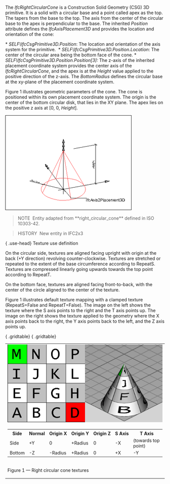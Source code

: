 The _IfcRightCircularCone_ is a Construction Solid Geometry (CSG) 3D primitive. It is a solid with a circular base and a point called apex as the top. The tapers from the base to the top. The axis from the center of the circular base to the apex is perpendicular to the base. The inherited _Position_ attribute defines the _IfcAxisPlacement3D_ and provides the location and orientation of the cone:

\* _SELF\IfcCsgPrimitive3D.Position_: The location and orientation of the axis system for the primitive.&nbsp;
\* _SELF\IfcCsgPrimitive3D.Position.Location_: The center of the circular area being the bottom face of the cone.
\* _SELF\IfcCsgPrimitive3D.Position.Position[3]:_ The z-axis of the inherited placement coordinate system provides the center axis of the _IfcRightCircularCone_, and the apex is at the _Height_ value applied to the positive direction of the z-axis. The _BottomRadius_ defines the circular base at the xy-plane of the placement coordinate system.

Figure 1 illustrates geometric parameters of the cone. The cone is positioned within its own placement coordinate system. The origin is the center of the bottom circular disk, that lies in the XY plane. The apex lies on the positive z axis at [0, 0, _Height_].

!["cone1"](../../../../../../figures/ifcrightcircularcone-layout1.png "Figure 1 &mdash; Right circular cone geometry")

> NOTE&nbsp; Entity adapted from \*\*right_circular_cone\*\* defined in ISO 10303-42.

> HISTORY&nbsp; New entity in IFC2x3

{ .use-head}
Texture use definition

On the circular side, textures are aligned facing upright with origin at the back (+Y direction) revolving counter-clockwise. Textures are stretched or repeated to the extent of the base circumference according to RepeatS. Textures are compressed linearly going upwards towards the top point according to RepeatT.

On the bottom face, textures are aligned facing front-to-back, with the center of the circle aligned to the center of the texture.

Figure 1 illustrates default texture mapping with a clamped texture (RepeatS=False and RepeatT=False). The image on the left shows the texture where the S axis points to the right and the T axis points up. The image on the right shows the texture applied to the geometry where the X axis points back to the right, the Y axis points back to the left, and the Z axis points up.

{ .gridtable}
{ .gridtable}
<table summary="texture" class="gridtable">
<tr><td><img alt="texture" src="../../../../../../figures/ifcrightcircularcone-texture.png"></td></tr>
<tr><td>
<table summary="texture" width="512" class="gridtable">
<tr>
<th>Side</th>
<th>Normal</th>
<th>Origin&nbsp;X</th>
<th>Origin&nbsp;Y</th>
<th>Origin&nbsp;Z</th>
<th>S&nbsp;Axis</th>
<th>T&nbsp;Axis</th>
</tr>
<tr>
<td>Side</td>
<td>+Y</td>
<td>0</td>
<td>+Radius</td>
<td>0</td>
<td>-X</td>
<td>(towards top point)</td>
</tr>
<tr>
<td>Bottom</td>
<td>-Z</td>
<td>-Radius</td>
<td>+Radius</td>
<td>0</td>
<td>+X</td>
<td>-Y</td>
</tr>
</table>
</td></tr>
<tr><td><p class="figure">Figure 1 &mdash; Right circular cone textures</p></td></tr>
</table>
